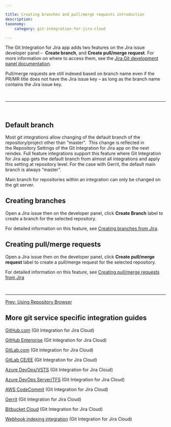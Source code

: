 ```yaml
---

title: Creating branches and pull/merge requests introduction
description:
taxonomy:
    category: git-integration-for-jira-cloud

---
```


<!-- INTRODUCTION TO GIT INTEGRATION -->

The Git Integration for Jira app adds two features on the Jira issue developer panel –  **Create branch**, and **Create pull/merge request**. For more information on where to access them, see the [Jira Git development panel documentation](/git-integration-for-jira-cloud/jira-git-integration-development-panel-gij-cloud).

<div class="bbb-callout bbb--tip">
    <div class="irow">
    <div class="ilogobox">
        <span class="logoimg"></span>
    </div>
    <div class="imsgbox">
       Pull/merge requests are still indexed based on branch name even if the PR/MR title does not have the Jira issue key – as long as the branch name contains the Jira issue key.
    </div>
    </div>
</div>

&nbsp;
* * *
&nbsp;

## Default branch

Most git integrations allow changing of the default branch of the repository/project other than "master".  This change is reflected in the Repository Settings of the Git Integration for Jira app on the next reindex. Full feature integrations support this feature where Git Integration for Jira app gets the default branch from almost all integrations and apply this setting at repository level. For the case with Gerrit, the default main branch is always “master”.

Main branch for repositories within an integration can only be changed on the git server.

## Creating branches

Open a Jira issue then on the developer panel, click **Create Branch** label to create a branch for the selected repository.

For detailed information on this feature, see [Creating branches from Jira](/git-integration-for-jira-cloud/create-branch-gij-cloud).

## Creating pull/merge requests

Open a Jira issue then on the developer panel, click **Create pull/merge request** label to create a pull/merge request for the selected repository.

For detailed information on this feature, see [Creating pull/merge requests from Jira](/git-integration-for-jira-cloud/creating-branches-and%20pull-merge-requests-gij-cloud)

&nbsp;
* * *

[Prev: Using Repository Browser](/git-integration-for-jira-cloud/using-the-repository-browser-gij-cloud/)


## More git service specific integration guides

[GitHub.com](/git-integration-for-jira-cloud/github-com-gij-cloud/) (Git Integration for Jira Cloud)

[GitHub Enterprise](/git-integration-for-jira-cloud/github-enterprise-server-gij-cloud/) (Git Integration for Jira Cloud)

[GitLab.com](/git-integration-for-jira-cloud/gitlab-com-gij-cloud/) (Git Integration for Jira Cloud)

[GitLab CE/EE](/git-integration-for-jira-cloud/gitlab-ce-ee-gij-cloud/) (Git Integration for Jira Cloud)

[Azure DevOps/VSTS](/git-integration-for-jira-cloud/azure-devops-visual-studio-team-services-vsts-gij-cloud/) (Git Integration for Jira Cloud)

[Azure DevOps Server/TFS](/git-integration-for-jira-cloud/azure-devops-server-team-foundation-services-tfs-gij-cloud/) (Git Integration for Jira Cloud)

[AWS CodeCommit](/git-integration-for-jira-cloud/aws-codecommit-gij-cloud/) (Git Integration for Jira Cloud)

[Gerrit](/git-integration-for-jira-cloud/gerrit-gij-cloud/) (Git Integration for Jira Cloud)

[Bitbucket Cloud](/git-integration-for-jira-cloud/bitbucket-cloud-gij-cloud/) (Git Integration for Jira Cloud)

[Webhook indexing integration](/git-integration-for-jira-cloud/webhook-indexing-integration-gij-cloud/) (Git Integration for Jira Cloud)

